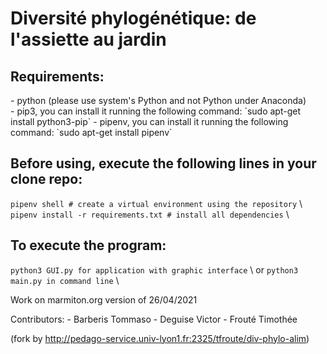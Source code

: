 <h1>Diversité phylogénétique: de l'assiette au jardin</h1>

<h2>Requirements:</h2>
    - python (please use system's Python and not Python under Anaconda)
    <br/>
    - pip3, you can install it running the following command:
        `sudo apt-get install python3-pip`
    - pipenv, you can install it running the following command:
        `sudo apt-get install pipenv`


<h2>Before using, execute the following lines in your clone repo:</h2>

```pipenv shell # create a virtual environment using the repository``` \ 
```pipenv install -r requirements.txt # install all dependencies``` \ 

<h2>To execute the program:</h2>

```python3 GUI.py for application with graphic interface``` \ 
or
```python3 main.py in command line``` \


Work on marmiton.org version of 26/04/2021


Contributors:
    - Barberis Tommaso
    - Deguise Victor
    - Frouté Timothée

(fork by http://pedago-service.univ-lyon1.fr:2325/tfroute/div-phylo-alim)
